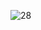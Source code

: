 ![28](https://github.com/yuankong666/Ultimate-RAT-Collection/assets/128066597/36f419a8-8b86-4b18-97c4-dbeb9841313c)
